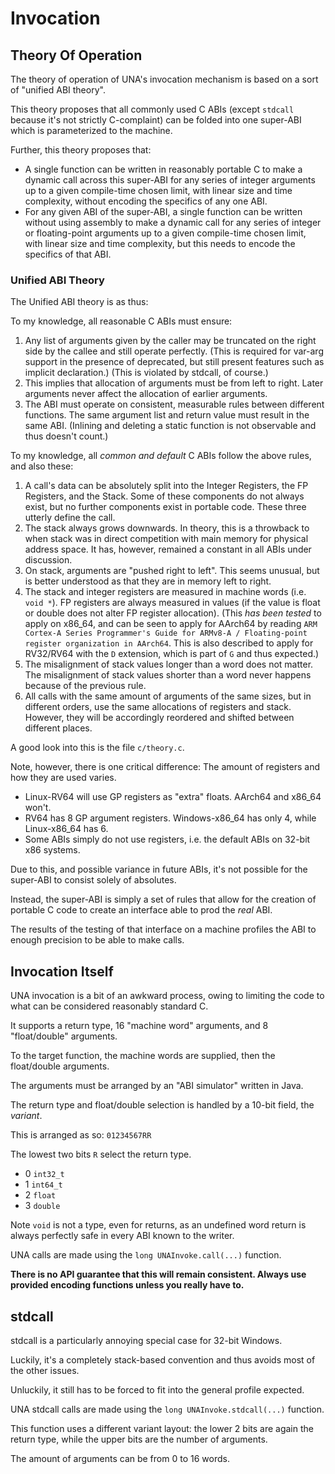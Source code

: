 # Invocation

## Theory Of Operation

The theory of operation of UNA's invocation mechanism is based on a sort of "unified ABI theory".

This theory proposes that all commonly used C ABIs (except `stdcall` because it's not strictly C-complaint) can be folded into one super-ABI which is parameterized to the machine.

Further, this theory proposes that:

+ A single function can be written in reasonably portable C to make a dynamic call across this super-ABI for any series of integer arguments up to a given compile-time chosen limit, with linear size and time complexity, without encoding the specifics of any one ABI.
+ For any given ABI of the super-ABI, a single function can be written without using assembly to make a dynamic call for any series of integer or floating-point arguments up to a given compile-time chosen limit, with linear size and time complexity, but this needs to encode the specifics of that ABI.

### Unified ABI Theory

The Unified ABI theory is as thus:

To my knowledge, all reasonable C ABIs must ensure:

1. Any list of arguments given by the caller may be truncated on the right side by the callee and still operate perfectly.
   (This is required for var-arg support in the presence of deprecated, but still present features such as implicit declaration.)
   (This is violated by stdcall, of course.)
2. This implies that allocation of arguments must be from left to right.
   Later arguments never affect the allocation of earlier arguments.
3. The ABI must operate on consistent, measurable rules between different functions.
   The same argument list and return value must result in the same ABI.
   (Inlining and deleting a static function is not observable and thus doesn't count.)

To my knowledge, all *common and default* C ABIs follow the above rules, and also these:

1. A call's data can be absolutely split into the Integer Registers, the FP Registers, and the Stack.
   Some of these components do not always exist, but no further components exist in portable code.
   These three utterly define the call.
2. The stack always grows downwards.
   In theory, this is a throwback to when stack was in direct competition with main memory for physical address space.
   It has, however, remained a constant in all ABIs under discussion.
3. On stack, arguments are "pushed right to left".
   This seems unusual, but is better understood as that they are in memory left to right.
4. The stack and integer registers are measured in machine words (i.e. `void *`).
   FP registers are always measured in values (if the value is float or double does not alter FP register allocation).
   (This *has been tested* to apply on x86\_64, and can be seen to apply for AArch64 by reading `ARM Cortex-A Series Programmer's Guide for ARMv8-A / Floating-point register organization in AArch64`. This is also described to apply for RV32/RV64 with the `D` extension, which is part of `G` and thus expected.)
5. The misalignment of stack values longer than a word does not matter.
   The misalignment of stack values shorter than a word never happens because of the previous rule.
6. All calls with the same amount of arguments of the same sizes, but in different orders, use the same allocations of registers and stack.
   However, they will be accordingly reordered and shifted between different places.

A good look into this is the file `c/theory.c`.

Note, however, there is one critical difference: The amount of registers and how they are used varies.

* Linux-RV64 will use GP registers as "extra" floats. AArch64 and x86\_64 won't.
* RV64 has 8 GP argument registers. Windows-x86\_64 has only 4, while Linux-x86\_64 has 6.
* Some ABIs simply do not use registers, i.e. the default ABIs on 32-bit x86 systems.

Due to this, and possible variance in future ABIs, it's not possible for the super-ABI to consist solely of absolutes.

Instead, the super-ABI is simply a set of rules that allow for the creation of portable C code to create an interface able to prod the *real* ABI.

The results of the testing of that interface on a machine profiles the ABI to enough precision to be able to make calls.

## Invocation Itself

UNA invocation is a bit of an awkward process, owing to limiting the code to what can be considered reasonably standard C.

It supports a return type, 16 "machine word" arguments, and 8 "float/double" arguments.

To the target function, the machine words are supplied, then the float/double arguments.

The arguments must be arranged by an "ABI simulator" written in Java.

The return type and float/double selection is handled by a 10-bit field, the *variant*.

This is arranged as so: `01234567RR`

The lowest two bits `R` select the return type.

+ 0 `int32_t`
+ 1 `int64_t`
+ 2 `float`
+ 3 `double`

Note `void` is not a type, even for returns, as an undefined word return is always perfectly safe in every ABI known to the writer.

UNA calls are made using the `long UNAInvoke.call(...)` function.

**There is no API guarantee that this will remain consistent. Always use provided encoding functions unless you really have to.**

## stdcall

stdcall is a particularly annoying special case for 32-bit Windows.

Luckily, it's a completely stack-based convention and thus avoids most of the other issues.

Unluckily, it still has to be forced to fit into the general profile expected.

UNA stdcall calls are made using the `long UNAInvoke.stdcall(...)` function.

This function uses a different variant layout: the lower 2 bits are again the return type, while the upper bits are the number of arguments.

The amount of arguments can be from 0 to 16 words.


